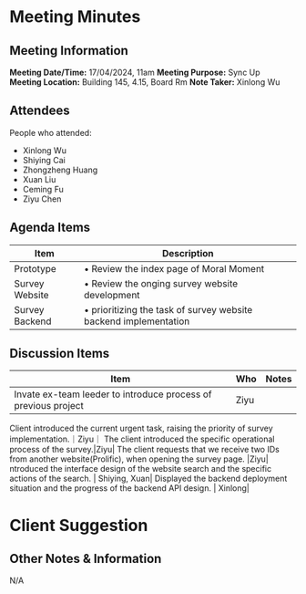 # Meeting Minutes
## Meeting Information
**Meeting Date/Time:** 17/04/2024, 11am 
**Meeting Purpose:** Sync Up  
**Meeting Location:** Building 145, 4.15, Board Rm
**Note Taker:** Xinlong Wu

## Attendees
People who attended:
- Xinlong Wu
- Shiying Cai
- Zhongzheng Huang
- Xuan Liu
- Ceming Fu
- Ziyu Chen

## Agenda Items

Item | Description
---- | ----
Prototype | • Review the index page of Moral Moment
Survey Website | • Review the onging survey website development
Survey Backend | • prioritizing the task of survey website backend implementation

## Discussion Items
Item | Who | Notes 
---- | ---- | ---- 
Invate ex-team leeder to introduce process of previous project | Ziyu | 
Client introduced the current urgent task, raising the priority of survey implementation.｜Ziyu｜
The client introduced the specific operational process of the survey.|Ziyu|
The client requests that we receive two IDs from another website(Prolific), when opening the survey page. |Ziyu|
ntroduced the interface design of the website search and the specific actions of the search. | Shiying, Xuan|
Displayed the backend deployment situation and the progress of the backend API design. | Xinlong|

# Client Suggestion


## Other Notes & Information
N/A
